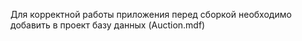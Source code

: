 Для корректной работы приложения перед сборкой необходимо добавить в проект базу данных (Auction.mdf)